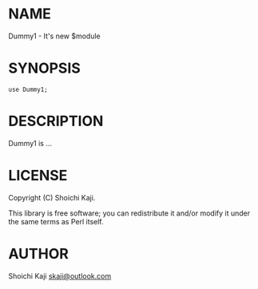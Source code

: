 # NAME

Dummy1 - It's new $module

# SYNOPSIS

    use Dummy1;

# DESCRIPTION

Dummy1 is ...

# LICENSE

Copyright (C) Shoichi Kaji.

This library is free software; you can redistribute it and/or modify
it under the same terms as Perl itself.

# AUTHOR

Shoichi Kaji <skaji@outlook.com>
